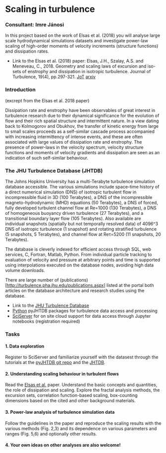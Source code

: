 # Scaling in turbulence
### Consultant: Imre Jánosi
In this project based on the work of Elsas et al. (2018) you will analyse large scale hydrodynamical simulations datasets and investigate power-law scaling of high-order moments of velocity increments (structure functions) and dissipation rates.

- Link to the Elsas et al. (2018) paper: Elsas, J.H., Szalay, A.S. and Meneveau, C., 2018. Geometry and scaling laws of excursion and iso-sets of enstrophy and dissipation in isotropic turbulence. Journal of Turbulence, 19(4), pp.297-321. [JoT](https://www.tandfonline.com/doi/full/10.1080/14685248.2018.1424995) [arxiv](https://arxiv.org/abs/1708.05409)   

### Introduction 
(excrept from the Elsas et al. 2018 paper)

Dissipation rate and enstrophy have been observables of great interest in turbulence research due to their dynamical significance for the evolution of flow and their rich spatial structure and intermittent nature. In a view dating back to Kolmogorov and Obukhov, the transfer of kinetic energy from large to small scales proceeds as a self-similar cascade process accompanied with increasing intermittency of intense events, and these are often associated with large values of dissipation rate and enstrophy. The presence of power-laws in the velocity spectrum, velocity structure functions and moments of velocity gradients and dissipation are seen as an indication of such self-similar behaviour.

### The JHU Turbulence Database (JHTDB)

The Johns Hopkins University has a multi-Terabyte turbulence simulation database accessible. The various simulations include 
space-time history of a direct numerical simulation (DNS) of isotropic turbulent flow in incompressible fluid in 3D (100 Terabytes), a DNS of the incompressible magneto-hydrodynamic (MHD) equations (50 Terabytes), a DNS of forced, fully developed turbulent channel flow at Re=1000 (130 Terabytes), a DNS of homogeneous buoyancy driven turbulence (27 Terabytes), and a transitional boundary layer flow (105 Terabytes). Also available are individual snapshots (spatially but not temporally resolved data) of 4096^3 DNS of isotropic turbulence (1 snapshot) and rotating stratified turbulence (5 snapshots, 5 Terabytes), and channel flow at Reτ=5200 (11 snapshots, 20 Terabytes).

The database is cleverly indexed for efficient access through SQL, web services, C, Fortran, Matlab, Python. From individual particle tracking to evaluation of velocity and pressure at arbitrary points and time is supported using interpolations executed on the database nodes, avoiding high data volume downloads.  

There are large number of (publications)[http://turbulence.pha.jhu.edu/publications.aspx] listed at the portal both articles on the database architecture and research studies using the database. 

- Link to the [JHU Turbulence Database](http://turbulence.pha.jhu.edu/)
- [Python](https://github.com/idies/pyJHTDB) pyJHTDB packages for turbulence data access and processing 
- [SciServer](http://www.sciserver.org) for on site cloud support for data access through Jupyter notebooks (registration required) 

### Tasks

#### 1. Data exploration 
Register to SciServer and familiarize yourself with the datasest through the tutorials at the [pyJHTDB git repo](https://github.com/idies/pyJHTDB) and the [JHTDB](http://turbulence.pha.jhu.edu/tutorial.aspx). 

#### 2. Understanding scaling behaviour in turbulent flows
Read the [Elsas et al.](https://www.tandfonline.com/doi/full/10.1080/14685248.2018.1424995) paper. Understand the basic concepts and quantities, the role of dissipation and scaling. Explore the fractal analysis methods, the excursion sets, correlation function-based scaling, box-counting dimensions based on the cited and other background materials.

#### 3. Power-law analysis of turbulence simulation data 
Follow the guidelines in the paper and reproduce the scaling results with the various methods (Fig. 2,3) and its dependence on various parameters and ranges (Fig. 5,6) and optionally other results. 

#### 4. Your own ideas on other analyses are also welcome!



